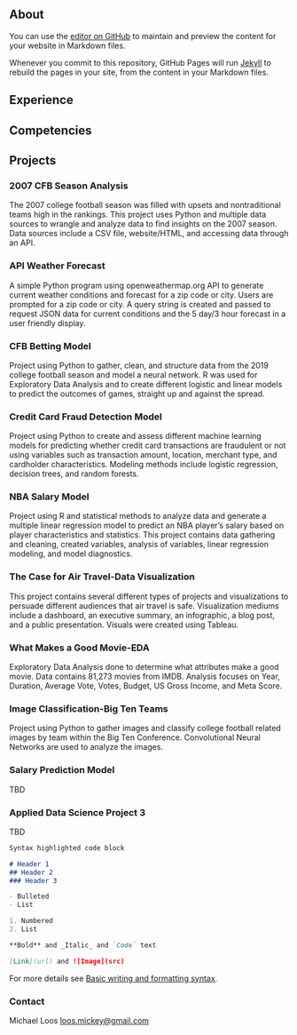 ## About 

You can use the [editor on GitHub](https://github.com/michaelloos/michaelloos.github.io/edit/main/index.md) to maintain and preview the content for your website in Markdown files.

Whenever you commit to this repository, GitHub Pages will run [Jekyll](https://jekyllrb.com/) to rebuild the pages in your site, from the content in your Markdown files.

## Experience

## Competencies

## Projects

### 2007 CFB Season Analysis
The 2007 college football season was filled with upsets and nontraditional teams high in the rankings. This project uses Python and multiple data sources to wrangle and analyze data to find insights on the 2007 season. Data sources include a CSV file, website/HTML, and accessing data through an API. 

### API Weather Forecast
A simple Python program using openweathermap.org API to generate current weather conditions and forecast for a zip code or city. Users are prompted for a zip code or city. A query string is created and passed to request JSON data for current conditions and the 5 day/3 hour forecast in a user friendly display.

### CFB Betting Model
Project using Python to gather, clean, and structure data from the 2019 college football season and model a neural network. R was used for Exploratory Data Analysis and to create different logistic and linear models to predict the outcomes of games, straight up and against the spread.

### Credit Card Fraud Detection Model
Project using Python to create and assess different machine learning models for predicting whether credit card transactions are fraudulent or not using variables such as transaction amount, location, merchant type, and cardholder characteristics. Modeling methods include logistic regression, decision trees, and random forests.

### NBA Salary Model
Project using R and statistical methods to analyze data and generate a multiple linear regression model to predict an NBA player’s salary based on player characteristics and statistics. This project contains data gathering and cleaning, created variables, analysis of variables, linear regression modeling, and model diagnostics.  

### The Case for Air Travel-Data Visualization
This project contains several different types of projects and visualizations to persuade different audiences that air travel is safe. Visualization mediums include a dashboard, an executive summary, an infographic, a blog post, and a public presentation. Visuals were created using Tableau.

### What Makes a Good Movie-EDA
Exploratory Data Analysis done to determine what attributes make a good movie. Data contains 81,273 movies from IMDB. Analysis focuses on Year, Duration, Average Vote, Votes, Budget, US Gross Income, and Meta Score.

### Image Classification-Big Ten Teams
Project using Python to gather images and classify college football related images by team within the Big Ten Conference. Convolutional Neural Networks are used to analyze the images.

### Salary Prediction Model
TBD

### Applied Data Science Project 3
TBD


```markdown
Syntax highlighted code block

# Header 1
## Header 2
### Header 3

- Bulleted
- List

1. Numbered
2. List

**Bold** and _Italic_ and `Code` text

[Link](url) and ![Image](src)
```

For more details see [Basic writing and formatting syntax](https://docs.github.com/en/github/writing-on-github/getting-started-with-writing-and-formatting-on-github/basic-writing-and-formatting-syntax).


### Contact

Michael Loos
loos.mickey@gmail.com
